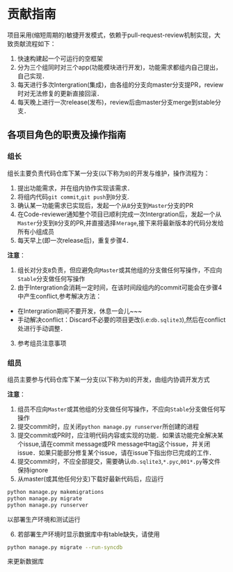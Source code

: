 # 贡献指南

项目采用(缩短周期的)敏捷开发模式，依赖于pull-request-review机制实现，大致贡献流程如下：
1. 快速构建起一个可运行的空框架
2. 分为三个组同时对三个app(功能模块进行开发)，功能需求都组内自己提出，自己实现．
3. 每天进行多次Intergration(集成)，由各组的分支向master分支提PR，review时对无法修复的更新直接回滚．
4. 每天晚上进行一次release(发布)，review后由master分支merge到stable分支．

## 各项目角色的职责及操作指南

### 组长
组长主要负责代码仓库下某一分支(以下称为`B`)的开发与维护，操作流程为：
1. 提出功能需求，并在组内协作实现该需求．
2. 将组内代码`git commit`,`git push`到`B`分支.
3. 确认某一功能需求已实现后，发起一个从`B`分支到`Master`分支的PR
4. 在Code-reviewer通知整个项目已顺利完成一次Intergration后，发起一个从`Master`分支到`B`分支的PR,并直接选择`Ｍerage`,接下来将最新版本的代码分发给所有小组成员
5. 每天早上(即一次release后)，重复步骤4．

**注意**：
1. 组长对分支`B`负责，但应避免向`Master`或其他组的分支做任何写操作，不应向`Stable`分支做任何写操作
2. 由于Intergration会消耗一定时间，在该时间段组内的commit可能会在步骤4中产生conflict,参考解决方法：
 - 在Intergration期间不要开发，休息一会儿~~~
 - 手动解决conflict：Discard不必要的项目更改(i.e:`db.sqlite3`),然后在conflict处进行手动调整．
3. 参考组员注意事项

### 组员
组员主要参与代码仓库下某一分支(以下称为`B`)的开发，由组内协调开发方式

**注意**：
1. 组员不应向`Master`或其他组的分支做任何写操作，不应向`Stable`分支做任何写操作
2. 提交commit时，应关闭`python manage.py runserver`所创建的进程
3. 提交commit或PR时，应注明代码内容或实现的功能．如果该功能完全解决某个issue,请在commit message或PR message中tag这个issue，并关闭issue．如果只能部分修复某个issue，请在issue下指出你已完成的工作．
4. 提交commit时，不应全部提交，需要确认`db.sqlite3`,`*.pyc`,`001*.py`等文件保持ignore
5. 从master(或其他任何分支)下载好最新代码后，应运行
```sh
python manage.py makemigrations
python manage.py migrate
python manage.py runserver
```
以部署生产环境和测试运行

6. 若部署生产环境时显示数据库中有table缺失，请使用
``` sh
python manage.py migrate --run-syncdb
```
来更新数据库
